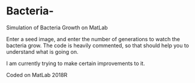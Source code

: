 # Bacteria-
Simulation of Bacteria Growth on MatLab

Enter a seed image, and enter the number of generations to watch the bacteria grow. 
The code is heavily commented, so that should help you to understand what is going on.

I am currently trying to make certain improvements to it.

Coded on MatLab 2018R
